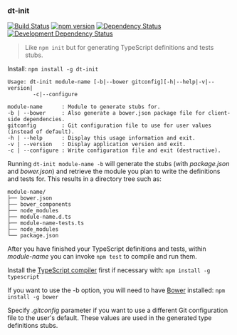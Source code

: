 ### dt-init
[![Build Status](https://travis-ci.org/stpettersens/dt-init.png?branch=master)](https://travis-ci.org/stpettersens/dt-init)
[![npm version](https://badge.fury.io/js/dt-init.svg)](http://npmjs.org/package/dt-init)
[![Dependency Status](https://david-dm.org/stpettersens/dt-init.png?theme=shields.io)](https://david-dm.org/stpettersens/dt-init) [![Development Dependency Status](https://david-dm.org/stpettersens/dt-init/dev-status.png?theme=shields.io)](https://david-dm.org/stpettersens/dt-init#info=devDependencies)

> Like `npm init` but for generating TypeScript definitions and tests stubs.

Install: `npm install -g dt-init`

    Usage: dt-init module-name [-b|--bower gitconfig][-h|--help|-v|--version|
            -c|--configure

    module-name      : Module to generate stubs for.
    -b | --bower     : Also generate a bower.json package file for client-side dependencies.
    gitconfig        : Git configuration file to use for user values (instead of default).
    -h | --help      : Display this usage information and exit.
    -v | --version   : Display application version and exit.
    -c | --configure : Write configuration file and exit (destructive).

Running `dt-init module-name -b` will generate the stubs (with *package.json* and *bower.json*) and retrieve the module you plan to write the definitions and tests for. This results in a directory tree such as:

    module-name/
    ├── bower.json
    ├── bower_components
    ├── node_modules
    ├── module-name.d.ts
    ├── module-name-tests.ts
    ├── node_modules
    └── package.json

After you have finished your TypeScript definitions and tests,
within *module-name* you can invoke `npm test` to compile and run them.

Install the [TypeScript compiler](http://www.typescriptlang.org) first if necessary with:
`npm install -g typescript`

If you want to use the -b option, you will need to have [Bower](http://bower.io) installed:
`npm install -g bower`

Specify *.gitconfig* parameter if you want to use a different Git configuration
file to the user's default. These values are used in the generated type definitions stubs.

